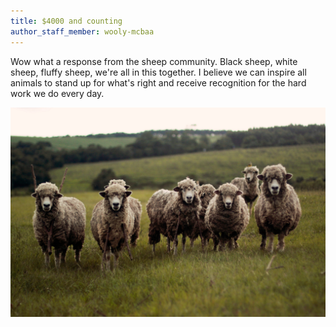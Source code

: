 ```yaml
---
title: $4000 and counting
author_staff_member: wooly-mcbaa
---
```



Wow what a response from the sheep community. Black sheep, white sheep, fluffy sheep, we're all in this together. I believe we can inspire all animals to stand up for what's right and receive recognition for the hard work we do every day.

![Together](/images/sheep.jpeg)